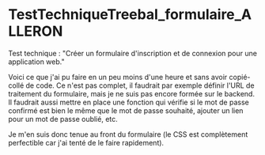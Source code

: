 # TestTechniqueTreebal_formulaire_ALLERON
Test technique : "Créer un formulaire d'inscription et de connexion pour une application web." 

Voici ce que j'ai pu faire en un peu moins d'une heure et sans avoir copié-collé de code. Ce n'est pas complet, il faudrait par exemple définir l'URL de traitement du formulaire, mais je ne suis pas encore formée sur le backend. Il faudrait aussi mettre en place une fonction qui vérifie si le mot de passe confirmé est bien le même que le mot de passe souhaité, ajouter un lien pour un mot de passe oublié, etc.

Je m'en suis donc tenue au front du formulaire (le CSS est complètement perfectible car j'ai tenté de le faire rapidement).
